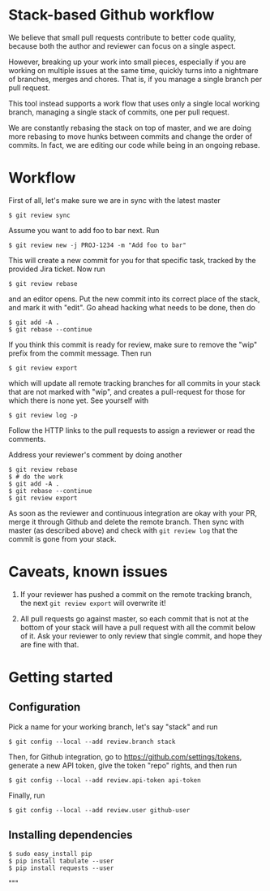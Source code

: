 # Stack-based Github workflow
We believe that small pull requests contribute to better code quality, because
both the author and reviewer can focus on a single aspect.

However, breaking up your work into small pieces, especially if you are working
on multiple issues at the same time, quickly turns into a nightmare of branches,
merges and chores. That is, if you manage a single branch per pull request.

This tool instead supports a work flow that uses only a single local working
branch, managing a single stack of commits, one per pull request.

We are constantly rebasing the stack on top of master, and we are doing more
rebasing to move hunks between commits and change the order of commits. In fact,
we are editing our code while being in an ongoing rebase.

# Workflow
First of all, let's make sure we are in sync with the latest master

    $ git review sync

Assume you want to add foo to bar next. Run

    $ git review new -j PROJ-1234 -m "Add foo to bar"

This will create a new commit for you for that specific task, tracked by the
provided Jira ticket. Now run

    $ git review rebase

and an editor opens. Put the new commit into its correct place of the stack, and
mark it with "edit". Go ahead hacking what needs to be done, then do

    $ git add -A .
    $ git rebase --continue

If you think this commit is ready for review, make sure to remove the "wip"
prefix from the commit message. Then run

    $ git review export

which will update all remote tracking branches for all commits in your stack
that are not marked with "wip", and creates a pull-request for those for which
there is none yet. See yourself with

    $ git review log -p

Follow the HTTP links to the pull requests to assign a reviewer or read the
comments.

Address your reviewer's comment by doing another

    $ git review rebase
    $ # do the work
    $ git add -A .
    $ git rebase --continue
    $ git review export

As soon as the reviewer and continuous integration are okay with your PR, merge
it through Github and delete the remote branch. Then sync with master (as
described above) and check with `git review log` that the commit is gone from
your stack.

# Caveats, known issues

1. If your reviewer has pushed a commit on the remote tracking branch, the next
`git review export` will overwrite it!

1. All pull requests go against master, so each commit that is not at the bottom
of your stack will have a pull request with all the commit below of it. Ask your
reviewer to only review that single commit, and hope they are fine with that.

# Getting started
## Configuration

Pick a name for your working branch, let's say "stack" and run

    $ git config --local --add review.branch stack

Then, for Github integration, go to https://github.com/settings/tokens,
generate a new API token, give the token "repo" rights, and then run

    $ git config --local --add review.api-token api-token

Finally, run

    $ git config --local --add review.user github-user

## Installing dependencies

    $ sudo easy_install pip
    $ pip install tabulate --user
    $ pip install requests --user
"""
